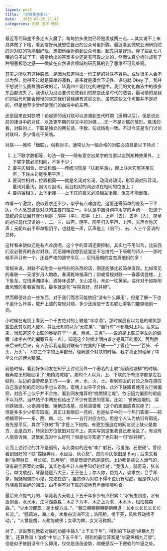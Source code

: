 ```yaml
---
layout: post
title:  "对联那些事儿"
date:   2015-05-25 21:47
categories: 对联 国学 微软
---
```


最近写代码差不多走火入魔了，每每抬头发觉已经是凌成两三点……其实说不上来具体做了下啥，看到啥好玩就想往自己的公众号里折腾。最近看到微软亚洲研究院的对对联的功能很好玩，想把他给折腾到公众号里。起先只是好玩，弄了些乱七八糟的句子试了下，感觉给出的答案多少还是有可取之处的。然而认真分析时却有了种细思极恐之感——微软在自然语言领域的研究真的到了思维不可及处啊。

其实之所以有这种感概，是因为知道得出一份工整的对联不容易。或许很多人会不以为然，觉得不过就是简单的凑数，最多就是凑合下词性、语句就 Okey 了。我并不想说什么图样图森破的话，毕竟四个现代化的进程中，我们的文化血液中的很多东西都流失了。我也认为没必要讨论使我们的悲哀还是时代的悲哀，最可惜的是我们的后代可能会慢慢的淡忘我们曾经拥有这些文化。虽然这些文化可能并不是好的，但是他至少曾经使我们的血液中的东西。

还是回来说对联吧！论起源的话对联可以追溯到五代时期（唐朝以后）。但是说此前的律诗中的对仗，以及更早期的骈文中的对偶……无一不是对联的雏形。肤浅的看，对联的上、下联是独立的两句话，字数、句式结构一致。不过今天是专门讨论对联吗，多少得点干货咯。

对联——雅称「楹联」，俗称对子。通常认为一幅合格的对联必须具备以下特点：

1. 上下联字数相等，句法一致——除有意空出某字的位置以达到某种效果外，上下联字数必须相同，不多不少；
2. 要平仄相合，音调和谐——传统习惯是「仄起平落」，即上联末句尾字用仄声，下联末句尾字用平声；
3. 要词性相对，位置相同——就是名词对名词，动词对动词，形容词对形容词，量词对量词，副词对副词，而且相对的词必须在相同的位置上；
4. 要内容相关，上下衔接——上下联的含义必须相互衔接，但又不能重覆。

咋看一个激灵，貌似要求还不少，似乎有点难度呢。这里还需简单的普及一下平仄，个人感觉这是对联的主要门槛之一。平仄是中国诗词中用字的声调——把这个笼统的说法展开就分别是：阴平（平）、阳平（上）、上声（去）、去声（入），简单的对应现代汉语的一、二、三、四声。阴平、阳平归入平声，上声、去声合称仄声；元朝以前平声单指阴平，也就是一声，仄声是上（阳平）、去、人三个音调的总称。

这样看来貌似还是有点难度呢，这个字的音调还要控制。其实也不用叫苦，比较我们没必要真的去对对联。而恶趣味我想到这里还不忘挤兑一下唐朝的诗人——那时候平声只有一个，还要严格的遵守平仄……尼玛唐朝的变态真他妈的多！

常规来说，对联不去附会一些特别的东西的话，倒还能够比较简单直观。比如常见的春联——天增岁月人增收，春满乾坤福满门；抑或常规对联——春暮偶登楼，上下鱼龙，应惜满湖绿水，酒醉休说梦，关山戎马，未如一枕黄梁。或许对于如斯附庸风雅的看看客而言，最多就是句“写得真好，然并卵”。

然而即便赴会一些东西，对于我们而言可能依旧“没有什么卵用”。但是了解一下也不是什么坏事，放开上述的常规对联，多少还用些千古名联让看客们能够眼前一亮。

小时候在电视上看到一个千古绝对的上联是“冰凉酒”，那时候层自以为是的嘲笑那些由此赞叹的人傻X，并且无知的以为“无花果”、“自行车”不都能对上吗。后来后来，当知道这个上联的奥秘在于“一点、两点、三点”——说的是上联三字左边的偏旁（冰字古代的偏旁只有一点），知道这个时候才明白谁才是真正的傻X。再到后来后来的后来，有人告诉我这副对联有个完美的下联——“丁香花”——“百头、千头、万头”，下联三个字的上半部分。理解这个对联的时候，我才真正的理解了中华文化的博大精深。

前些时候，看到好多网友在知乎上讨论另外一个著名的上联“烟锁池塘柳”的时候，我再度无知呃回复了“炮镇海城楼”。那时个人以为，上、下联的所有汉字都是左右结构，左边的偏旁都是五行——金、木、水、火、土。看到网友的讨论之后在感叹自己涨姿势的同时似乎也认识到，意境上似乎不合拍，此外下联跟着使用五行做偏旁，对应不上似乎并不合拍。看到网友推荐的“桃燃锦江堤”，依旧因为偏旁的瑕疵不以为然。当然帖子中网友也给出了不少有意思的答案，比如： 锈堵油烟机、深圳铁板烧、火锅涮培根、锤柄烫洛基、烂桃滚错堆（这个的画面感真实绝了）……但是多多少少都有瑕疵。真正让我眼前一亮的，也是帖子中的一个热门答案——鸫栖楠背钟——东、西、南、北、中——五行对应方位。但是个人认为依旧有瑕疵，首先是平仄，其次下联的“背”字是上下结构。有更加强迫症的网友说上联火是南方、金是西方，转换到方位依旧对应不上。其实写到这里我自己都凌乱了，有没有人能告诉我，这里到底对什么好吗？但是似乎知道了也只剩一句“然并卵”。

让而上述讨论的并不是孤例，与此类似的还有“李广射石，弓虽强、石更硬”。曾经看到很好的下联“嫦娥奔月，水目泪、秋心愁”，然而平仄依旧是 Bug；后来又看到“后羿射日，弓长张、日月明”，但是音调仍然是硬伤。上边都是些让人泄气的，没有最佳答案的对联，其实也有些让人拍手叫好的佳对：“我俄人，骑奇马，张长弓，单戈成战，琴瑟琵琶八大王，王王在上；尔人你，伪为人，裘求衣，合手即拿，魑魅魍魉四小鬼，鬼鬼在边”，虽然作为对联不得不说仍有瑕疵，但是作为对外族蓄意挑衅的回击，由不得不对下联的掷地有声而啧啧称奇。

最后来点提气儿的，毕竟我大天朝上下五千年多少有点积累：“水有虫则浊，水有鱼则渔，水水水，江河湖淼淼；木之下为本，木之上为末，木木木，松柏樟森森。”，“少水沙即现；是土堤方成。”，“朝云朝朝朝朝朝朝朝退；长水长长长长长长长流。”，“鹦鹉洲，洲上舟，水推舟流洲不流；洛阳桥，桥下荞，风吹荞动桥不动。”，“人曾是僧，人弗能成佛；女卑为婢，女又可称奴。”

对了，话说我在微软对联的功能中输入“上下五千年”，得到的下联是“纵横九万里”。还算靠谱！改成“中华上下五千年”，得到的最佳答案是“华夏纵横九万里”。但是似乎依旧没有什么卵用，仅仅是涨涨姿势，顺便感叹一下微软的牛逼之处。